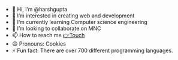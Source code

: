 - 👋 Hi, I’m @harshgupta
- 👀 I’m interested in creating web and development 
- 🌱 I’m currently learning Computer science engineering 
- 💞️ I’m looking to collaborate on MNC
- 📫 How to reach me [👉Touch](https://www.linkedin.com/in/myprofile-harsh/)
- 😄 Pronouns: Cookies
- ⚡ Fun fact: There are over 700 different programming languages.

<!---
harsh4tech/harsh4tech is a ✨ special ✨ repository because its `README.md` (this file) appears on your GitHub profile.
You can click the Preview link to take a look at your changes.
--->
